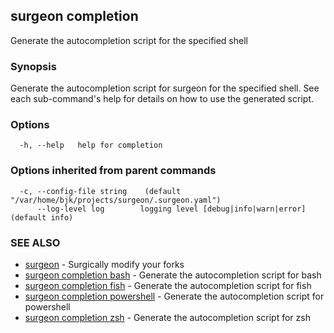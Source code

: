 ## surgeon completion

Generate the autocompletion script for the specified shell

### Synopsis

Generate the autocompletion script for surgeon for the specified shell.
See each sub-command's help for details on how to use the generated script.


### Options

```
  -h, --help   help for completion
```

### Options inherited from parent commands

```
  -c, --config-file string    (default "/var/home/bjk/projects/surgeon/.surgeon.yaml")
      --log-level log        logging level [debug|info|warn|error] (default info)
```

### SEE ALSO

* [surgeon](surgeon.md)	 - Surgically modify your forks
* [surgeon completion bash](surgeon_completion_bash.md)	 - Generate the autocompletion script for bash
* [surgeon completion fish](surgeon_completion_fish.md)	 - Generate the autocompletion script for fish
* [surgeon completion powershell](surgeon_completion_powershell.md)	 - Generate the autocompletion script for powershell
* [surgeon completion zsh](surgeon_completion_zsh.md)	 - Generate the autocompletion script for zsh

